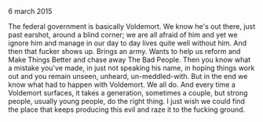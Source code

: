 6 march 2015

The federal government is basically Voldemort. We know he's out there, just past earshot, around a blind corner; we are all afraid of him and yet we ignore him and manage in our day to day lives quite well without him.
And then that fucker shows up. Brings an army. Wants to help us reform and Make Things Better and chase away The Bad People. Then you know what a mistake you've made, in just not speaking his name, in hoping things work out and you remain unseen, unheard, un-meddled-with.
But in the end we know what had to happen with Voldemort. We all do. And every time a Voldemort surfaces, it takes a generation, sometimes a couple, but strong people, usually young people, do the right thing.
I just wish we could find the place that keeps producing this evil and raze it to the fucking ground.
